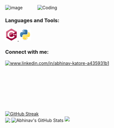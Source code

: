 ![image](https://user-images.githubusercontent.com/67780238/160664133-1de78b62-3dbd-4bd3-847d-9df93f0ffd17.png)
<img align="right" alt="Coding" width="400" src="https://user-images.githubusercontent.com/67780238/114828234-4b398880-9de7-11eb-8bfc-e1e42a4afb4d.gif">


<h3 align="left">Languages and Tools:</h3>
<p align="left"> <a href="https://www.w3schools.com/cpp/" target="_blank"> <img src="https://raw.githubusercontent.com/devicons/devicon/master/icons/cplusplus/cplusplus-original.svg" alt="cplusplus" width="40" height="40"/> </a> <a href="https://www.python.org" target="_blank"> <img src="https://raw.githubusercontent.com/devicons/devicon/master/icons/python/python-original.svg" alt="python" width="40" height="40"/> </a> </p>

<h3 align="left">Connect with me:</h3>
<p align="left">
<a href="https://linkedin.com/in/abhinav-katore-a435931b1" target="blank"><img align="center" src="https://cdn.jsdelivr.net/npm/simple-icons@3.0.1/icons/linkedin.svg" alt="www.linkedin.com/in/abhinav-katore-a435931b1" height="30" width="40" /></a>
</p>
<br>
<br><br><br><br><br>

<br>

[![GitHub Streak](https://github-readme-streak-stats.herokuapp.com/?user=Abhinow-katore&theme=dark)](https://git.io/streak-stats)
<br>
<img align="center" src="https://github-readme-stats.vercel.app/api/top-langs/?username=Abhinow-katore&hide=java,html,tex&title_color=ffffff&text_color=c9cacc&icon_color=2bbc8a&bg_color=1d1f21&langs_count=3" />
  <img align="center" src="https://github-readme-stats.vercel.app/api?username=Abhinow-katore&show_icons=true&line_height=27&count_private=true&title_color=ffffff&text_color=c9cacc&icon_color=2bbc8a&bg_color=1d1f21" alt="Abhinav's GitHub Stats" />
</a>
![](https://komarev.com/ghpvc/?username=abhinow-katore)

